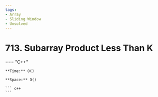 ```yaml
---
tags:
- Array
- Sliding Window
- Unsolved
---
```



# 713. Subarray Product Less Than K

=== "C++"

    **Time:** O()

    **Space:** O()

    ``` c++
    ```